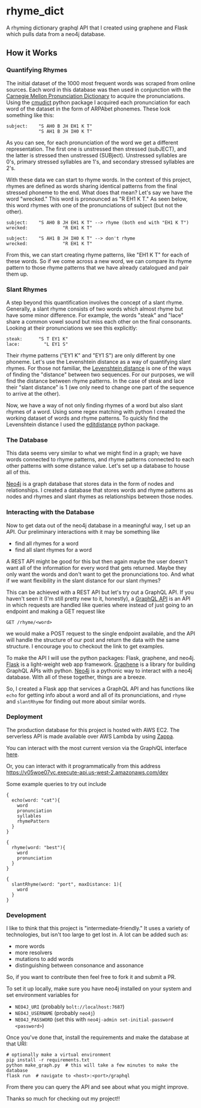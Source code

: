 # rhyme_dict
A rhyming dictionary graphql API that I created using graphene and Flask which pulls data from a neo4j database.

## How it Works
### Quantifying Rhymes
The initial dataset of the 1000 most frequent words was scraped from online sources. Each word in this database was then
used in conjunction with the [Carnegie Mellon Pronunciation Dictionary](http://www.speech.cs.cmu.edu/cgi-bin/cmudict) to acquire the
pronunciations. Using the [cmudict](https://github.com/prosegrinder/python-cmudict) python package I acquired each pronunciation for
each word of the dataset in the form of ARPAbet phonemes. These look something like this:

    subject:    "S AH0 B JH EH1 K T"
                "S AH1 B JH IH0 K T"

As you can see, for each pronunciation of the word we get a different representation. The first one is unstressed then stressed (subJECT), and 
the latter is stressed then unstressed (SUBject). Unstressed syllables are 0's, primary stressed syllables are 1's, and secondary stressed syllables are 2's.

With these data we can start to rhyme words. In the context of this project, rhymes are defined as words sharing identical patterns from the final
stressed phoneme to the end. What does that mean? Let's say we have the word "wrecked." This word is pronounced as "R EH1 K T." As seen below, this word
rhymes with one of the pronunciations of subject (but not the other).

    subject:    "S AH0 B JH EH1 K T" --> rhyme (both end with "EH1 K T")
    wrecked:             "R EH1 K T"

    subject:    "S AH1 B JH IH0 K T" --> don't rhyme
    wrecked:             "R EH1 K T"

From this, we can start creating rhyme patterns, like "EH1 K T" for each of these words. So if we come across a new word, we can compare its rhyme pattern to those rhyme patterns that we have already catalogued and pair them up.

### Slant Rhymes
A step beyond this quantification involves the concept of a slant rhyme. Generally, a slant rhyme consists of two words which almost rhyme but have some minor difference.
For example, the words "steak" and "lace" share a common vowel sound but miss each other on the final consonants. Looking at their pronunciations we see this explicitly:

    steak:      "S T EY1 K"
    lace:         "L EY1 S"

Their rhyme patterns ("EY1 K" and "EY1 S") are only different by one phoneme. Let's use the Levenshtein distance as a way of quantifying
slant rhymes. For those not familiar, the [Levenshtein distance](https://en.wikipedia.org/wiki/Levenshtein_distance) is one of the ways of finding the "distance"
between two sequences. For our purposes, we will find the distance between rhyme patterns. In the case of steak and lace their "slant distance" is 1 (we only need to
change one part of the sequence to arrive at the other).

Now, we have a way of not only finding rhymes of a word but also slant rhymes of a word. Using some regex matching with python I created the working dataset of words
and rhyme patterns. To quickly find the Levenshtein distance I used the [editdistance](https://github.com/aflc/editdistance) python package.

### The Database
This data seems very similar to what we might find in a graph; we have words connected to rhyme patterns, and rhyme patterns connected to each other patterns with some distance value. Let's set up a database to house all of this.

[Neo4j](https://neo4j.com/) is a graph database that stores data in the form of nodes and relationships. I created a database that stores words and rhyme patterns as nodes and rhymes and slant rhymes as relationships between those nodes. 

### Interacting with the Database
Now to get data out of the neo4j database in a meaningful way, I set up an API. Our preliminary interactions with it may be something like

- find all rhymes for a word
- find all slant rhymes for a word

A REST API might be good for this but then again maybe the user doesn't want all of the information for every word that gets returned. Maybe they only want the words
and don't want to get the pronunciations too. And what if we want flexibility in the slant distance for our slant rhymes?

This can be achieved with a REST API but let's try out a GraphQL API. If you haven't seen it (I'm still pretty new to it, honestly), a [GraphQL API](https://graphql.org/) is an API in which requests are handled like queries where instead of just going to an endpoint and making a GET request like

    GET /rhyme/<word>

we would make a POST request to the single endpoint available, and the API will handle the structure of our post and return the data with the same structure. I encourage you to checkout the link to get examples.

To make the API I will use the python packages: Flask, graphene, and neo4j. [Flask](https://www.fullstackpython.com/flask.html) is a light-weight web app framework. [Graphene](https://graphene-python.org/) is a library for building GraphQL APIs with python. [Neo4j](https://neo4j.com/developer/python/) is a pythonic way to interact with a neo4j database. With all of these together, things are a breeze.

So, I created a Flask app that services a GraphQL API and has functions like `echo` for getting info about a word and all of its pronunciations, and `rhyme` and `slantRhyme` for finding out more about  similar words.

### Deployment
The production database for this project is hosted with AWS EC2. The serverless API is made available over AWS Lambda by using [Zappa](https://github.com/Miserlou/Zappa).

You can interact with the most current version via the Graph*i*QL interface [here](https://v05woe07vc.execute-api.us-west-2.amazonaws.com/dev).

Or, you can interact with it programmatically from this address https://v05woe07vc.execute-api.us-west-2.amazonaws.com/dev

Some example queries to try out include

```
{
  echo(word: "cat"){
    word
    pronunciation
    syllables
    rhymePattern
  }
}
```

```
{
  rhyme(word: "best"){
    word
    pronunciation
  }
}
```

```
{
  slantRhyme(word: "port", maxDistance: 1){
    word
  }
}
```

### Development
I like to think that this project is "intermediate-friendly." It uses a variety of technologies, but isn't too large to get lost in. A lot can be added such as:

- more words
- more resolvers
- mutations to add words
- distinguishing between consonance and assonance

So, if you want to contribute then feel free to fork it and submit a PR.

To set it up locally, make sure you have neo4j installed on your system and set environment variables for

- `NEO4J_URI` (probably `bolt://localhost:7687`)
- `NEO4J_USERNAME` (probably `neo4j`)
- `NEO4J_PASSWORD` (set this with `neo4j-admin set-initial-password <password>`)
    
Once you've done that, install the requirements and make the database at that URI:

    # optionally make a virtual environment
    pip install -r requirements.txt
    python make_graph.py  # this will take a few minutes to make the database
    flask run  # navigate to <host>:<port>/graphql

From there you can query the API and see about what you might improve.

Thanks so much for checking out my project!!
